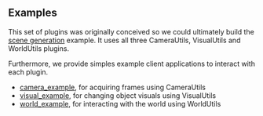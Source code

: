 ## Examples

This set of plugins was originally conceived so we could ultimately build the [scene generation] example.
It uses all three CameraUtils, VisualUtils and WorldUtils plugins.

Furthermore, we provide simples example client applications to interact with each plugin.
- [camera_example], for acquiring frames using CameraUtils
- [visual_example], for changing object visuals using VisualUtils
- [world_example], for interacting with the world using WorldUtils 


[scene generation]: scene_example
[camera_example]: camera_example 
[visual_example]: visual_example
[world_example]: world_example
